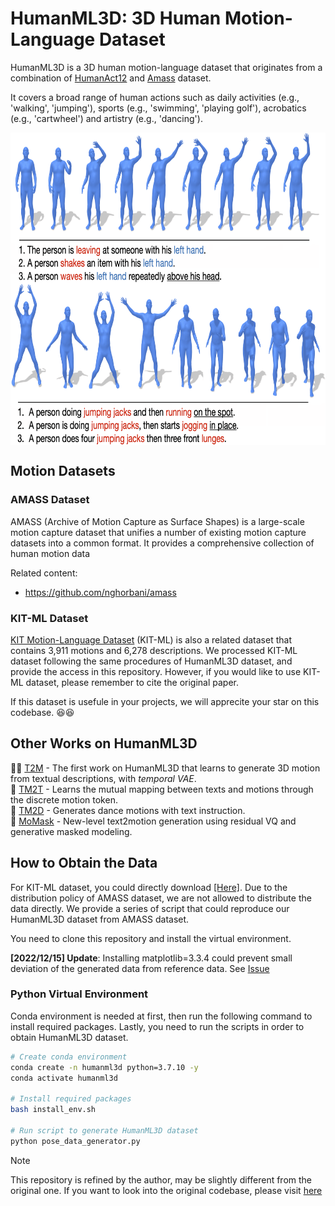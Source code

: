 # HumanML3D: 3D Human Motion-Language Dataset

HumanML3D is a 3D human motion-language dataset that originates from a combination of
[HumanAct12](https://github.com/EricGuo5513/action-to-motion) and
[Amass](https://github.com/EricGuo5513/action-to-motion) dataset.

It covers a broad range of human
actions such as daily activities (e.g., 'walking', 'jumping'),
sports (e.g., 'swimming', 'playing golf'),
acrobatics (e.g., 'cartwheel')
and artistry (e.g., 'dancing').

<div  align="center">    
  <img src="./document/dataset_showcase.png"  height = "500" alt="teaser_image" align=center />
</div>

## Motion Datasets

### AMASS Dataset

AMASS (Archive of Motion Capture as Surface Shapes) is a large-scale motion capture dataset that unifies a number of existing motion capture datasets into a common format. It provides a comprehensive collection of human motion data

Related content:

- https://github.com/nghorbani/amass

### KIT-ML Dataset

[KIT Motion-Language Dataset](https://motion-annotation.humanoids.kit.edu/dataset/) (KIT-ML) is also a related dataset that contains 3,911 motions and 6,278 descriptions. We processed KIT-ML dataset following the same procedures of HumanML3D dataset,
and provide the access in this repository. However, if you would like to use KIT-ML dataset, please remember to cite the original paper.

If this dataset is usefule in your projects, we will apprecite your star on this codebase. 😆😆

## Other Works on HumanML3D

:ok_woman: [T2M](https://ericguo5513.github.io/text-to-motion) - The first work on HumanML3D that learns to generate 3D motion from textual descriptions, with *temporal VAE*.  
:running: [TM2T](https://ericguo5513.github.io/TM2T) - Learns the mutual mapping between texts and motions through the discrete motion token.  
:dancer: [TM2D](https://garfield-kh.github.io/TM2D/) - Generates dance motions with text instruction.  
:honeybee: [MoMask](https://ericguo5513.github.io/momask/) - New-level text2motion generation using residual VQ and generative masked modeling.

## How to Obtain the Data

For KIT-ML dataset, you could directly download [[Here]](https://drive.google.com/drive/folders/1D3bf2G2o4Hv-Ale26YW18r1Wrh7oIAwK?usp=sharing). Due to the distribution policy of AMASS dataset, we are not allowed to distribute the data directly. We
provide a series of script that could reproduce our HumanML3D dataset from AMASS dataset.

You need to clone this repository and install the virtual environment.

<!-- ### [2021/01/12] Updates: add evaluation related files & scripts   -->

**[2022/12/15] Update**: Installing matplotlib=3.3.4 could prevent small deviation of the generated data from reference data. See [Issue](https://github.com/EricGuo5513/HumanML3D/issues/21#issue-1498109924)

### Python Virtual Environment

Conda environment is needed at first, then run the following command to install required packages. Lastly, you need to run the scripts in order to obtain HumanML3D dataset.

```sh
# Create conda environment
conda create -n humanml3d python=3.7.10 -y
conda activate humanml3d

# Install required packages
bash install_env.sh

# Run script to generate HumanML3D dataset
python pose_data_generator.py
```

> [!NOTE]
>
> This repository is refined by the author, may be slightly different from the original one.
> If you want to look into the original codebase, please visit [here](https://github.com/EricGuo5513/HumanML3D)